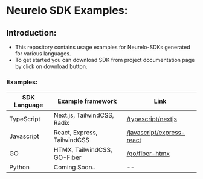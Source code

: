 # Neurelo SDK Examples:

## Introduction:

- This repository contains usage examples for Neurelo-SDKs generated for various languages.
- To get started you can download SDK from project documentation page by click on download button.

### Examples:

| SDK Language | Example framework           | Link                                                   |
| ------------ | --------------------------- | ------------------------------------------------------ |
| TypeScript   | Next.js, TailwindCSS, Radix | [/typescript/nextjs](/typescript/nextjs)               |
| Javascript   | React, Express, TailwindCSS | [/javascript/express-react](/javascript/express-react) |
| GO           | HTMX, TailwindCSS, GO-Fiber | [/go/fiber-htmx](/go/fiber-htmx)                       |
| Python       | Coming Soon..               | --                                                     |
